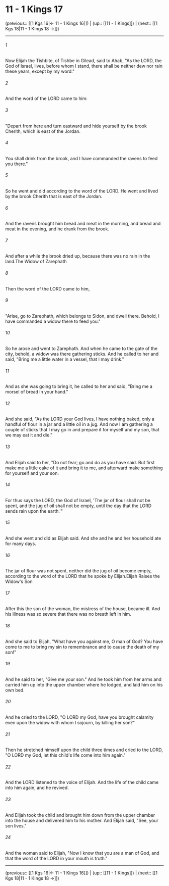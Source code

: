 # 11 - 1 Kings 17

(previous:: [[1 Kgs 16|← 11 - 1 Kings 16]]) | (up:: [[11 - 1 Kings]]) | (next:: [[1 Kgs 18|11 - 1 Kings 18 →]])

***


###### 1 
Now Elijah the Tishbite, of Tishbe in Gilead, said to Ahab, "As the LORD, the God of Israel, lives, before whom I stand, there shall be neither dew nor rain these years, except by my word." 

###### 2 
And the word of the LORD came to him: 

###### 3 
"Depart from here and turn eastward and hide yourself by the brook Cherith, which is east of the Jordan. 

###### 4 
You shall drink from the brook, and I have commanded the ravens to feed you there." 

###### 5 
So he went and did according to the word of the LORD. He went and lived by the brook Cherith that is east of the Jordan. 

###### 6 
And the ravens brought him bread and meat in the morning, and bread and meat in the evening, and he drank from the brook. 

###### 7 
And after a while the brook dried up, because there was no rain in the land.The Widow of Zarephath 

###### 8 
Then the word of the LORD came to him, 

###### 9 
"Arise, go to Zarephath, which belongs to Sidon, and dwell there. Behold, I have commanded a widow there to feed you." 

###### 10 
So he arose and went to Zarephath. And when he came to the gate of the city, behold, a widow was there gathering sticks. And he called to her and said, "Bring me a little water in a vessel, that I may drink." 

###### 11 
And as she was going to bring it, he called to her and said, "Bring me a morsel of bread in your hand." 

###### 12 
And she said, "As the LORD your God lives, I have nothing baked, only a handful of flour in a jar and a little oil in a jug. And now I am gathering a couple of sticks that I may go in and prepare it for myself and my son, that we may eat it and die." 

###### 13 
And Elijah said to her, "Do not fear; go and do as you have said. But first make me a little cake of it and bring it to me, and afterward make something for yourself and your son. 

###### 14 
For thus says the LORD, the God of Israel, 'The jar of flour shall not be spent, and the jug of oil shall not be empty, until the day that the LORD sends rain upon the earth.'" 

###### 15 
And she went and did as Elijah said. And she and he and her household ate for many days. 

###### 16 
The jar of flour was not spent, neither did the jug of oil become empty, according to the word of the LORD that he spoke by Elijah.Elijah Raises the Widow's Son 

###### 17 
After this the son of the woman, the mistress of the house, became ill. And his illness was so severe that there was no breath left in him. 

###### 18 
And she said to Elijah, "What have you against me, O man of God? You have come to me to bring my sin to remembrance and to cause the death of my son!" 

###### 19 
And he said to her, "Give me your son." And he took him from her arms and carried him up into the upper chamber where he lodged, and laid him on his own bed. 

###### 20 
And he cried to the LORD, "O LORD my God, have you brought calamity even upon the widow with whom I sojourn, by killing her son?" 

###### 21 
Then he stretched himself upon the child three times and cried to the LORD, "O LORD my God, let this child's life come into him again." 

###### 22 
And the LORD listened to the voice of Elijah. And the life of the child came into him again, and he revived. 

###### 23 
And Elijah took the child and brought him down from the upper chamber into the house and delivered him to his mother. And Elijah said, "See, your son lives." 

###### 24 
And the woman said to Elijah, "Now I know that you are a man of God, and that the word of the LORD in your mouth is truth."

***

(previous:: [[1 Kgs 16|← 11 - 1 Kings 16]]) | (up:: [[11 - 1 Kings]]) | (next:: [[1 Kgs 18|11 - 1 Kings 18 →]])
